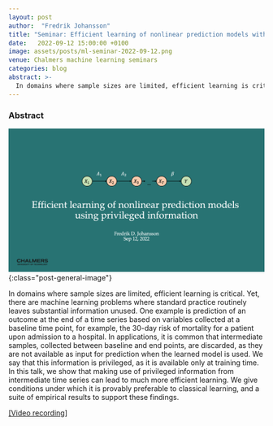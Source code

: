 ```yaml
---
layout: post
author:  "Fredrik Johansson"
title: "Seminar: Efficient learning of nonlinear prediction models with time-series privileged information"
date:   2022-09-12 15:00:00 +0100
image: assets/posts/ml-seminar-2022-09-12.png
venue: Chalmers machine learning seminars
categories: blog
abstract: >-
  In domains where sample sizes are limited, efficient learning is critical. Yet, there are machine learning problems where standard practice routinely leaves substantial information unused. One example is prediction of an outcome at the end of a time series based on variables collected at a baseline time point, for example, the 30-day risk of mortality for a patient upon admission to a hospital. In applications, it is common that intermediate samples, collected between baseline and end points, are discarded, as they are not available as input for prediction when the learned model is used. We say that this information is privileged, as it is available only at training time. In this talk, we show that making use of privileged information from intermediate time series can lead to much more efficient learning. We give conditions under which it is provably preferable to classical learning, and a suite of empirical results to support these findings.
---
```


### Abstract

![First slide](/assets/posts/ml-seminar-2022-09-12.png){:class="post-general-image"}

In domains where sample sizes are limited, efficient learning is critical. Yet, there are machine learning problems where standard practice routinely leaves substantial information unused. One example is prediction of an outcome at the end of a time series based on variables collected at a baseline time point, for example, the 30-day risk of mortality for a patient upon admission to a hospital. In applications, it is common that intermediate samples, collected between baseline and end points, are discarded, as they are not available as input for prediction when the learned model is used. We say that this information is privileged, as it is available only at training time. In this talk, we show that making use of privileged information from intermediate time series can lead to much more efficient learning. We give conditions under which it is provably preferable to classical learning, and a suite of empirical results to support these findings.

[[Video recording]](https://www.youtube.com/watch?v=_Gtlzxro3Ow)
